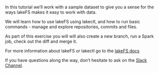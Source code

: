 
In this tutorial we’ll work with a sample dataset to give you a sense for the ways lakeFS makes it easy to work with data.

We will learn how to use lakeFS using lakectl, and how to run basic commands - manage and explore repositories, commits and files.

As part of this exercise you will will also create a new branch, run a Spark job, check out the diff and merge it.


For more information about lakeFS or lakectl go to the [lakeFS docs](https://docs.lakefs.io)

If you have questions along the way, don’t hesitate to ask on the [Slack Channel](https://join.slack.com/t/lakefs/shared_invite/zt-g86mkroy-186GzaxR4xOar1i1Us0bzw). 
